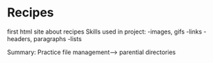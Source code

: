 # Recipes
first html site about recipes
Skills used in project:
-images, gifs
-links
-headers, paragraphs
-lists


Summary:
Practice file management--> parential directories
